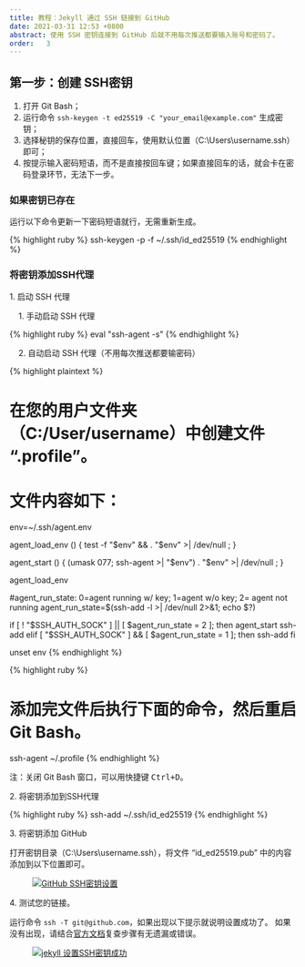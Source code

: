```yaml
---
title: 教程：Jekyll 通过 SSH 链接到 GitHub
date: 2021-03-31 12:53 +0800
abstract: 使用 SSH 密钥连接到 GitHub 后就不用每次推送都要输入账号和密码了。
order:   3
---
```


## 第一步：创建 SSH密钥
1. 打开 Git Bash；
2. 运行命令 `ssh-keygen -t ed25519 -C "your_email@example.com"` 生成密钥；
3. 选择秘钥的保存位置，直接回车，使用默认位置（C:\Users\username\.ssh）即可；
4. 按提示输入密码短语，而不是直接按回车键；如果直接回车的话，就会卡在密码登录环节，无法下一步。

### 如果密钥已存在
运行以下命令更新一下密码短语就行，无需重新生成。

{% highlight ruby %}
ssh-keygen -p -f ~/.ssh/id_ed25519
{% endhighlight %}

### 将密钥添加SSH代理

1.&nbsp;启动 SSH 代理

&nbsp;&nbsp;&nbsp;&nbsp;1.&nbsp;手动启动 SSH 代理

{% highlight ruby %}
eval "ssh-agent -s"
{% endhighlight %}

&nbsp;&nbsp;&nbsp;&nbsp;2.&nbsp;自动启动 SSH 代理（不用每次推送都要输密码）

{% highlight plaintext %}
# 在您的用户文件夹（C:/User/username）中创建文件 “.profile”。
# 文件内容如下：
env=~/.ssh/agent.env

agent_load_env () { test -f "$env" && . "$env" >| /dev/null ; }

agent_start () {
(umask 077; ssh-agent >| "$env")
. "$env" >| /dev/null ; }

agent_load_env

#agent_run_state: 0=agent running w/ key; 1=agent w/o key; 2= agent not running
agent_run_state=$(ssh-add -l >| /dev/null 2>&1; echo $?)

if [ ! "$SSH_AUTH_SOCK" ] || [ $agent_run_state = 2 ]; then
agent_start
ssh-add
elif [ "$SSH_AUTH_SOCK" ] && [ $agent_run_state = 1 ]; then
ssh-add
fi

unset env
{% endhighlight %}

{% highlight ruby %}
# 添加完文件后执行下面的命令，然后重启 Git Bash。
ssh-agent ~/.profile
{% endhighlight %}

<p class="post-body-mark">
注：关闭 Git Bash 窗口，可以用快捷键 <kbd>Ctrl+D</kbd>。
</p>

2.&nbsp;将密钥添加到SSH代理

{% highlight ruby %}
ssh-add ~/.ssh/id_ed25519
{% endhighlight %}

3.&nbsp;将密钥添加 GitHub

打开密钥目录（C:\Users\username\.ssh），将文件 “id_ed25519.pub” 中的内容添加到以下位置即可。

<figure class="post-body-img-figure">
    <div class="row justify-content-center">
        <div class="col-12 col-lg-12">
            <a class="d-block" href="{{ site.baseurl | relative_url }}/assets/post/2021-03-31-jekyll-uses-ssh-to-connect-to-github /github-ssh-key-settings.jpg">
                <img class="w-100" src="{{ site.baseurl | relative_url }}/assets/post/2021-03-31-jekyll-uses-ssh-to-connect-to-github /github-ssh-key-settings.jpg" alt="GitHub SSH密钥设置">
            </a>
        </div>
    </div>
</figure>

4.&nbsp;测试您的链接。

运行命令 `ssh -T git@github.com`，如果出现以下提示就说明设置成功了。
如果没有出现，请结合[官方文档](https://docs.github.com/en/github/authenticating-to-github/connecting-to-github-with-ssh)复查步骤有无遗漏或错误。

<figure class="post-body-img-figure">
    <div class="row justify-content-center">
        <div class="col-12 col-lg-12">
            <a class="d-block" href="{{ site.baseurl | relative_url }}/assets/post/2021-03-31-jekyll-uses-ssh-to-connect-to-github /jekyll-set-up-ssh-successfully.png">
                <img class="w-100" src="{{ site.baseurl | relative_url }}/assets/post/2021-03-31-jekyll-uses-ssh-to-connect-to-github /jekyll-set-up-ssh-successfully.png" alt="jekyll 设置SSH密钥成功">
            </a>
        </div>
    </div>
</figure>